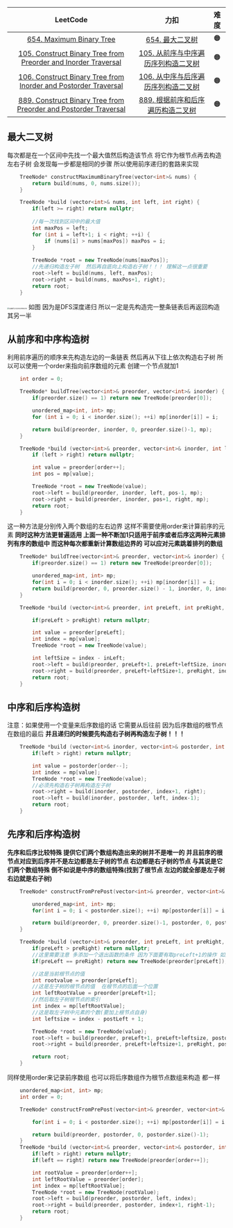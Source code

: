 |                           LeetCode                           |                             力扣                             | 难度 |
| :----------------------------------------------------------: | :----------------------------------------------------------: | :--: |
| [654. Maximum Binary Tree](https://leetcode.com/problems/maximum-binary-tree/) | [654. 最大二叉树](https://leetcode.cn/problems/maximum-binary-tree/) |  🟠   |
| [105. Construct Binary Tree from Preorder and Inorder Traversal](https://leetcode.com/problems/construct-binary-tree-from-preorder-and-inorder-traversal/) | [105. 从前序与中序遍历序列构造二叉树](https://leetcode.cn/problems/construct-binary-tree-from-preorder-and-inorder-traversal/) |  🟠   |
| [106. Construct Binary Tree from Inorder and Postorder Traversal](https://leetcode.com/problems/construct-binary-tree-from-inorder-and-postorder-traversal/) | [106. 从中序与后序遍历序列构造二叉树](https://leetcode.cn/problems/construct-binary-tree-from-inorder-and-postorder-traversal/) |  🟠   |
| [889. Construct Binary Tree from Preorder and Postorder Traversal](https://leetcode.com/problems/construct-binary-tree-from-preorder-and-postorder-traversal/) | [889. 根据前序和后序遍历构造二叉树](https://leetcode.cn/problems/construct-binary-tree-from-preorder-and-postorder-traversal/) |  🟠   |



## 最大二叉树

每次都是在一个区间中先找一个最大值然后构造该节点    将它作为根节点再去构造左右子树  会发现每一步都是相同的步骤  所以使用前序递归的套路来实现

```c++
    TreeNode* constructMaximumBinaryTree(vector<int>& nums) {
        return build(nums, 0, nums.size());
    }

    TreeNode *build (vector<int>& nums, int left, int right) {
        if(left >= right) return nullptr;
		
        //每一次找到区间中的最大值
        int maxPos = left;
        for (int i = left+1; i < right; ++i) {
            if (nums[i] > nums[maxPos]) maxPos = i;
        }
	
        TreeNode *root = new TreeNode(nums[maxPos]);
        //先递归构造左子树  然后再自底向上构造右子树！！！ 理解这一点很重要
        root->left = build(nums, left, maxPos);
        root->right = build(nums, maxPos+1, right);
        return root;
    }
```

<img src="C:\Users\14493\Desktop\img\QQ图片20220528195019.png" alt="QQ图片20220528195019" style="zoom: 25%;" /> 如图  因为是DFS深度递归  所以一定是先构造完一整条链表后再返回构造其另一半



## 从前序和中序构造树

利用前序遍历的顺序来先构造左边的一条链表  然后再从下往上依次构造右子树   所以可以使用一个order来指向前序数组的元素  创建一个节点就加1

```c++
    int order = 0;

    TreeNode* buildTree(vector<int>& preorder, vector<int>& inorder) {
        if(preorder.size() == 1) return new TreeNode(preorder[0]);

        unordered_map<int, int> mp;
        for (int i = 0; i < inorder.size(); ++i) mp[inorder[i]] = i;

        return build(preorder, inorder, 0, preorder.size()-1, mp);
    }

    TreeNode *build (vector<int>& preorder, vector<int>& inorder, int left, int right, unordered_map<int, int>&mp) {
        if (left > right) return nullptr;

        int value = preorder[order++];
        int pos = mp[value];

        TreeNode *root = new TreeNode(value);
        root->left = build(preorder, inorder, left, pos-1, mp);
        root->right = build(preorder, inorder, pos+1, right, mp);
        return root;
    }
```



这一种方法是分别传入两个数组的左右边界   这样不需要使用order来计算前序的元素   **同时这种方法更普遍适用 上面一种不断加1只适用于前序或者后序这两种元素排列有序的数组中     而这种每次都重新计算数组边界的  可以应对元素跳着排列的数组**

```c++
    TreeNode* buildTree(vector<int>& preorder, vector<int>& inorder) {
        if(preorder.size() == 1) return new TreeNode(preorder[0]);

        unordered_map<int, int> mp;
        for(int i = 0; i < inorder.size(); ++i) mp[inorder[i]] = i;
        return build(preorder, 0, preorder.size() - 1, inorder, 0, inorder.size() - 1, mp);
    }

    TreeNode *build (vector<int>& preorder, int preLeft, int preRight, vector<int>& inorder, int inLeft, int inRight, unordered_map<int, int>& mp) {

        if(preLeft > preRight) return nullptr;

        int value = preorder[preLeft];
        int index = mp[value];
        TreeNode *root = new TreeNode(value);

        int leftSize = index - inLeft;
        root->left = build(preorder, preLeft+1, preLeft+leftSize, inorder, inLeft, index-1, mp);
        root->right = build(preorder, preLeft+leftSize+1, preRight, inorder, index+1, inRight, mp);
        return root;
    }
```



## 中序和后序构造树

注意：如果使用一个变量来后序数组的话   它需要从后往前   因为后序数组的根节点在数组的最后   **并且递归的时候要先构造右子树再构造左子树！！！**

```c++
    TreeNode *build (vector<int>& inorder, vector<int>& postorder, int left, int right) {
        if(left > right) return nullptr;

        int value = postorder[order--];
        int index = mp[value];
        TreeNode *root = new TreeNode(value);
        //必须先构造右子树再构造左子树
        root->right = build(inorder, postorder, index+1, right);
        root->left = build(inorder, postorder, left, index-1);
        return root;
    }
```



## 先序和后序构造树

**先序和后序比较特殊  提供它们两个数组构造出来的树并不是唯一的    并且前序的根节点对应到后序并不是左边都是左子树的节点 右边都是右子树的节点   与其说是它们两个数组特殊  倒不如说是中序的数组特殊(找到了根节点  左边的就全部是左子树  右边就是右子树)**

```c++
    TreeNode* constructFromPrePost(vector<int>& preorder, vector<int>& postorder) {

        unordered_map<int, int> mp;
        for(int i = 0; i < postorder.size(); ++i) mp[postorder[i]] = i;

        return build(preorder, 0, preorder.size()-1, postorder, 0, postorder.size()-1, mp);
    }   

    TreeNode *build (vector<int>& preorder, int preLeft, int preRight, vector<int>& postorder, int postLeft, int postRight, unordered_map<int, int>& mp) {
        if(preLeft > preRight) return nullptr;
        //这里需要注意 多添加一个退出函数的条件 因为下面要有取preLeft+1的操作 如果不退出会出现数组越界
        if(preLeft == preRight) return new TreeNode(preorder[preLeft]);

        //这是当前根节点的值
        int rootvalue = preorder[preLeft];
        //这是左子树的根节点的值  在根节点的后面一个位置
        int leftRootValue = preorder[preLeft+1];
        //然后取左子树根节点的索引
        int index = mp[leftRootValue];
        //这是取左子树中元素的个数(要加上根节点自身)
        int leftsize = index - postLeft + 1;

        TreeNode *root = new TreeNode(value);
        root->left = build(preorder, preLeft+1, preLeft+leftsize, postorder, postLeft, index, mp);
        root->right = build(preorder, preLeft+leftsize+1, preRight, postorder, index+1, postRight-1, mp);

        return root;
    }
```



同样使用order来记录前序数组   也可以将后序数组作为根节点数组来构造  都一样

```c++
    unordered_map<int, int> mp;
    int order = 0;

    TreeNode* constructFromPrePost(vector<int>& preorder, vector<int>& postorder) {

        for(int i = 0; i < postorder.size(); ++i) mp[postorder[i]] = i;

        return build(preorder, postorder, 0, postorder.size()-1);
    }   
    TreeNode *build (vector<int>& preorder, vector<int>& postorder, int left, int right) {
        if(left > right) return nullptr;
        if(left == right) return new TreeNode(preorder[order++]);

        int rootValue = preorder[order++];
        int leftRootValue = preorder[order];
        int index = mp[leftRootValue];
        TreeNode *root = new TreeNode(rootValue);
        root->left = build(preorder, postorder, left, index);
        root->right = build(preorder, postorder, index+1, right-1);
        return root;
    }
```

